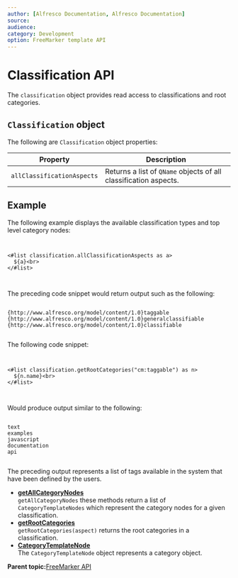 ```yaml
---
author: [Alfresco Documentation, Alfresco Documentation]
source: 
audience: 
category: Development
option: FreeMarker template API
---
```


# Classification API

The `classification` object provides read access to classifications and root categories.

## `Classification` object

The following are `Classification` object properties:

|Property|Description|
|--------|-----------|
|`allClassificationAspects`|Returns a list of `QName` objects of all classification aspects.|

## Example

The following example displays the available classification types and top level category nodes:

```

        
<#list classification.allClassificationAspects as a>
  ${a}<br>
</#list>
 
      
```

The preceding code snippet would return output such as the following:

```

{http://www.alfresco.org/model/content/1.0}taggable
{http://www.alfresco.org/model/content/1.0}generalclassifiable
{http://www.alfresco.org/model/content/1.0}classifiable        
      
```

The following code snippet:

```


<#list classification.getRootCategories("cm:taggable") as n>
  ${n.name}<br>
</#list>     

    
```

Would produce output similar to the following:

```

text
examples
javascript
documentation
api        
        
```

The preceding output represents a list of tags available in the system that have been defined by the users.

-   **[getAllCategoryNodes](../references/API-FreeMarker-Classification-getAllCategoryNodes.md)**  
`getAllCategoryNodes` these methods return a list of `CategoryTemplateNodes` which represent the category nodes for a given classification.
-   **[getRootCategories](../references/API-FreeMarker-Classification-getRootCategories.md)**  
`getRootCategories(aspect)` returns the root categories in a classification.
-   **[CategoryTemplateNode](../references/API-FreeMarker-Classification-CategoryTemplateNode.md)**  
The `CategoryTemplateNode` object represents a category object.

**Parent topic:**[FreeMarker API](../references/API-FreeMarker-intro.md)

